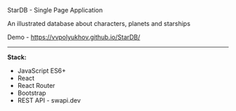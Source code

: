 StarDB - Single Page Application 

An illustrated database about characters, planets and starships

Demo - https://vvpolyukhov.github.io/StarDB/

---------------------------------

**Stack:**

* JavaScript ES6+
* React
* React Router
* Bootstrap
* REST API - swapi.dev